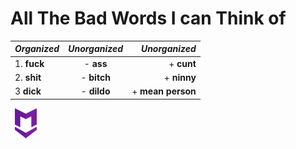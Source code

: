 #  All The Bad Words I can Think of

| *Organized*     | *Unorganized*   |  *Unorganized*|
| ------------- |:-------------:|       -----:|
| 1. **fuck**       | - **ass**         |       + **cunt**|
| 2. **shit**       | - **bitch**       |      + **ninny**|
| 3 **dick**        | - **dildo**      |+ **mean person**|

![alt text][logo]

[logo]: https://github.com/adam-p/markdown-here/raw/master/src/common/images/icon48.png "Logo Title Text 2"
